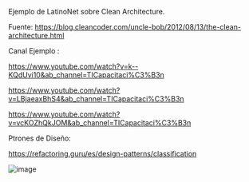 Ejemplo de LatinoNet sobre Clean Architecture.

Fuente: https://blog.cleancoder.com/uncle-bob/2012/08/13/the-clean-architecture.html

Canal Ejemplo :

https://www.youtube.com/watch?v=k--KQdUvi10&ab_channel=TICapacitaci%C3%B3n

https://www.youtube.com/watch?v=LBjaeaxBhS4&ab_channel=TICapacitaci%C3%B3n

https://www.youtube.com/watch?v=vcKOZhQkJOM&ab_channel=TICapacitaci%C3%B3n

Ptrones de Diseño: 

https://refactoring.guru/es/design-patterns/classification

![image](https://github.com/sebatucco/IntroduccionCleanArchitecture/assets/4566043/bd475b5f-b293-4a30-905a-5fd04c3f58d4)
